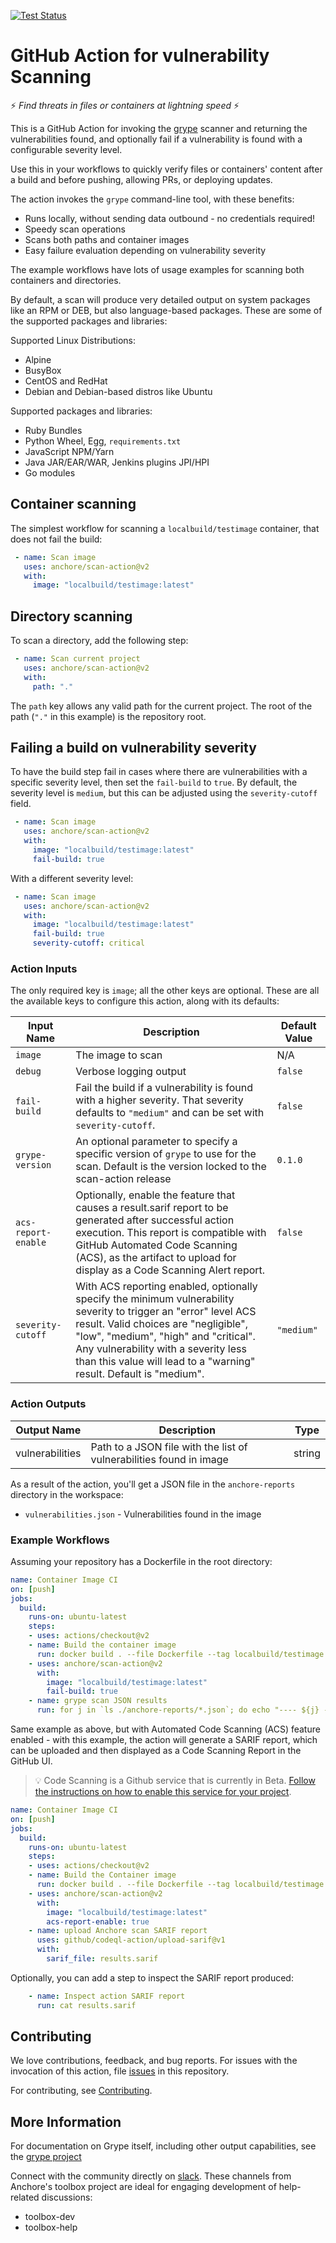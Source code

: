 [![Test Status][test-img]][test]

# GitHub Action for vulnerability Scanning
:zap: _Find threats in files or containers at lightning speed_ :zap:

This is a GitHub Action for invoking the [grype](https://github.com/anchore/grype) scanner and returning the vulnerabilities found,
and optionally fail if a vulnerability is found with a configurable severity level.

Use this in your workflows to quickly verify files or containers' content after a build and before pushing, allowing PRs, or deploying updates.

The action invokes the `grype` command-line tool, with these benefits:

* Runs locally, without sending data outbound - no credentials required!
* Speedy scan operations
* Scans both paths and container images
* Easy failure evaluation depending on vulnerability severity

The example workflows have lots of usage examples for scanning both containers and directories.

By default, a scan will produce very detailed output on system packages like an RPM or DEB, but also language-based packages. These are some of the supported packages and libraries:

Supported Linux Distributions:

* Alpine
* BusyBox
* CentOS and RedHat
* Debian and Debian-based distros like Ubuntu

Supported packages and libraries:

* Ruby Bundles
* Python Wheel, Egg, `requirements.txt`
* JavaScript NPM/Yarn
* Java JAR/EAR/WAR, Jenkins plugins JPI/HPI
* Go modules

## Container scanning

The simplest workflow for scanning a `localbuild/testimage` container, that does not fail the build:

```yaml
 - name: Scan image
   uses: anchore/scan-action@v2
   with:
     image: "localbuild/testimage:latest"
```

## Directory scanning

To scan a directory, add the following step:

```yaml
 - name: Scan current project
   uses: anchore/scan-action@v2
   with:
     path: "."
```

The `path` key allows any valid path for the current project. The root of the path (`"."` in this example) is the repository root.

## Failing a build on vulnerability severity
To have the build step fail in cases where there are vulnerabilities with a specific severity level, then set the `fail-build` to `true`. By default, the severity level is `medium`, but this can be adjusted using the `severity-cutoff` field.

```yaml
 - name: Scan image
   uses: anchore/scan-action@v2
   with:
     image: "localbuild/testimage:latest"
     fail-build: true
```

With a different severity level:

```yaml
 - name: Scan image
   uses: anchore/scan-action@v2
   with:
     image: "localbuild/testimage:latest"
     fail-build: true
     severity-cutoff: critical
```


### Action Inputs

The only required key is `image`; all the other keys are optional. These are all the available keys to configure this action, along with its defaults:

| Input Name | Description | Default Value |
|-----------------|-------------|---------------|
| `image` | The image to scan | N/A |
| `debug` | Verbose logging output | `false` |
| `fail-build` | Fail the build if a vulnerability is found with a higher severity. That severity defaults to `"medium"` and can be set with `severity-cutoff`.  | `false` |
| `grype-version` | An optional parameter to specify a specific version of `grype` to use for the scan. Default is the version locked to the scan-action release | `0.1.0` |
| `acs-report-enable` | Optionally, enable the feature that causes a result.sarif report to be generated after successful action execution.  This report is compatible with GitHub Automated Code Scanning (ACS), as the artifact to upload for display as a Code Scanning Alert report. | `false` |
| `severity-cutoff` | With ACS reporting enabled, optionally specify the minimum vulnerability severity to trigger an "error" level ACS result.  Valid choices are "negligible", "low", "medium", "high" and "critical".  Any vulnerability with a severity less than this value will lead to a "warning" result.  Default is "medium". | `"medium"` |

### Action Outputs

| Output Name | Description | Type |
|-----------------|-------------|----------|
| vulnerabilities | Path to a JSON file with the list of vulnerabilities found in image | string |

As a result of the action, you'll get a JSON file in the `anchore-reports` directory in the workspace:

* `vulnerabilities.json` - Vulnerabilities found in the image


### Example Workflows

Assuming your repository has a Dockerfile in the root directory:

```yaml
name: Container Image CI
on: [push]
jobs:
  build:
    runs-on: ubuntu-latest
    steps:
    - uses: actions/checkout@v2
    - name: Build the container image
      run: docker build . --file Dockerfile --tag localbuild/testimage:latest
    - uses: anchore/scan-action@v2
      with:
        image: "localbuild/testimage:latest"
        fail-build: true
    - name: grype scan JSON results
      run: for j in `ls ./anchore-reports/*.json`; do echo "---- ${j} ----"; cat ${j}; echo; done
```

Same example as above, but with Automated Code Scanning (ACS) feature enabled - with this example, the action will generate a SARIF report, which can be uploaded and then displayed as a Code Scanning Report in the GitHub UI.

> :bulb: Code Scanning is a Github service that is currently in Beta. [Follow the instructions on how to enable this service for your project](https://docs.github.com/en/free-pro-team@latest/github/finding-security-vulnerabilities-and-errors-in-your-code/enabling-code-scanning-for-a-repository).

```yaml
name: Container Image CI
on: [push]
jobs:
  build:
    runs-on: ubuntu-latest
    steps:
    - uses: actions/checkout@v2
    - name: Build the Container image
      run: docker build . --file Dockerfile --tag localbuild/testimage:latest
    - uses: anchore/scan-action@v2
      with:
        image: "localbuild/testimage:latest"
        acs-report-enable: true
    - name: upload Anchore scan SARIF report
      uses: github/codeql-action/upload-sarif@v1
      with:
        sarif_file: results.sarif
```

Optionally, you can add a step to inspect the SARIF report produced:

```yaml
    - name: Inspect action SARIF report
      run: cat results.sarif
```

## Contributing

We love contributions, feedback, and bug reports. For issues with the invocation of this action, file [issues](https://github.com/anchore/scan-action/issues) in this repository.

For contributing, see [Contributing](CONTRIBUTING.rst).


## More Information
For documentation on Grype itself, including other output capabilities, see the [grype project](https://github.com/anchore/grype)

Connect with the community directly on [slack](https://anchore.com/slack). These channels from Anchore's toolbox project are ideal for engaging development of help-related discussions:

* toolbox-dev
* toolbox-help


[test]: https://github.com/anchore/scan-action
[test-img]: https://github.com/anchore/scan-action/workflows/Tests/badge.svg
